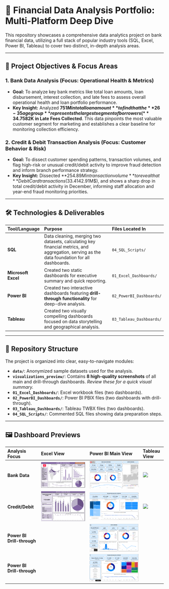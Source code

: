 # 🏦 Financial Data Analysis Portfolio: Multi-Platform Deep Dive

This repository showcases a comprehensive data analytics project on bank financial data, utilizing a full stack of popular industry tools (SQL, Excel, Power BI, Tableau) to cover two distinct, in-depth analysis areas.

---

## 🎯 Project Objectives & Focus Areas

### 1. Bank Data Analysis (Focus: Operational Health & Metrics)
* **Goal:** To analyze key bank metrics like total loan amounts, loan disbursement, interest collection, and late fees to assess overall operational health and loan portfolio performance.
* **Key Insight:** Analyzed **$751M in total loan amount** to find that the **26-35 age group** represents the largest segment of borrowers (**34.75%**), while the portfolio shows an **Average Loan Interest Rate of 12.03%** and **$82K in Late Fees Collected**. This data pinpoints the most valuable customer segment for marketing and establishes a clear baseline for monitoring collection efficiency.

### 2. Credit & Debit Transaction Analysis (Focus: Customer Behavior & Risk)
* **Goal:** To dissect customer spending patterns, transaction volumes, and flag high-risk or unusual credit/debit activity to improve fraud detection and inform branch performance strategy.
* **Key Insight:** Dissected **$254.89M in transaction volume** to reveal that **Debit Card transactions (33.41%)** are slightly higher than Credit Card transactions (33.32%) and are the largest method category. The analysis confirms the **City Center Branch** as the highest volume location ($42.91M$), and shows a sharp drop in total credit/debit activity in December, informing staff allocation and year-end fraud monitoring priorities.

---

## 🛠️ Technologies & Deliverables

| Tool/Language | Purpose | Files Located In |
| :--- | :--- | :--- |
| **SQL** | Data cleaning, merging two datasets, calculating key financial metrics, and aggregation, serving as the data foundation for all dashboards. | `04_SQL_Scripts/` |
| **Microsoft Excel** | Created two static dashboards for executive summary and quick reporting. | `01_Excel_Dashboards/` |
| **Power BI** | Created two interactive dashboards featuring **drill-through functionality** for deep-dive analysis. | `02_PowerBI_Dashboards/` |
| **Tableau** | Created two visually compelling dashboards focused on data storytelling and geographical analysis. | `03_Tableau_Dashboards/` |

---

## 📂 Repository Structure

The project is organized into clear, easy-to-navigate modules:

* **`data/`**: Anonymized sample datasets used for the analysis.
* **`visualizations_preview/`**: Contains **8 high-quality screenshots** of all main and drill-through dashboards. *Review these for a quick visual summary.*
* **`01_Excel_Dashboards/`**: Excel workbook files (two dashboards).
* **`02_PowerBI_Dashboards/`**: Power BI PBIX files (two dashboards with drill-through).
* **`03_Tableau_Dashboards/`**: Tableau TWBX files (two dashboards).
* **`04_SQL_Scripts/`**: Commented SQL files showing data preparation steps.

---

## 🖼️ Dashboard Previews

| Analysis Focus | Excel View | Power BI Main View | Tableau View |
| :--- | :--- | :--- | :--- |
| **Bank Data** | ![](/visualizations_preview/excel_bank_data_preview.png) | ![](/visualizations_preview/powerbi_bank_data_main.png) | ![](/visualizations_preview/tableau_bank_data_preview.png) |
| **Credit/Debit** | ![](/visualizations_preview/excel_credit_debit_preview.png) | ![](/visualizations_preview/powerbi_credit_debit_main.png) | ![](/visualizations_preview/tableau_credit_debit_preview.png) |
| **Power BI Drill-through**| | ![](/visualizations_preview/powerbi_bank_data_drillthrough.png) | |
| **Power BI Drill-through**| | ![](/visualizations_preview/powerbi_credit_debit_drillthrough.png) | |